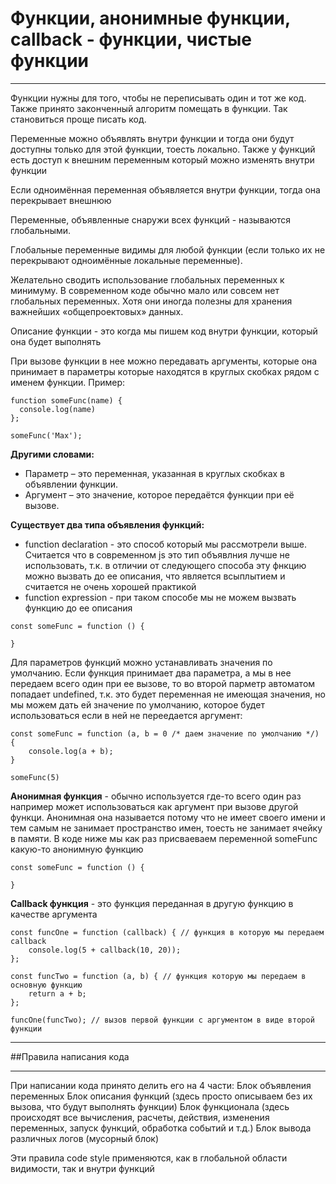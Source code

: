 # Функции, анонимные функции, callback - функции, чистые функции

---

Функции нужны для того, чтобы не переписывать один и тот же код. Также принято законченный алгоритм помещать в функции. Так становиться проще писать код.

Переменные можно объявлять внутри функции и тогда они будут доступны только для этой функции, тоесть локально. Также у функций есть доступ к внешним переменным который можно изменять внутри функции

Если одноимённая переменная объявляется внутри функции, тогда она перекрывает внешнюю

Переменные, объявленные снаружи всех функций - называются глобальными.

Глобальные переменные видимы для любой функции (если только их не перекрывают одноимённые локальные переменные).

Желательно сводить использование глобальных переменных к минимуму. В современном коде обычно мало или совсем нет глобальных переменных. Хотя они иногда полезны для хранения важнейших «общепроектовых» данных.

Описание функции - это когда мы пишем код внутри функции, который она будет выполнять

При вызове функции в нее можно передавать аргументы, которые она принимает в параметры которые находятся в круглых скобках рядом с именем функции. Пример:

```
function someFunc(name) {
  console.log(name)
};

someFunc('Max');
```

**Другими словами:**

- Параметр – это переменная, указанная в круглых скобках в объявлении функции.
- Аргумент – это значение, которое передаётся функции при её вызове.

**Существует два типа объявления функций:**

- function declaration - это способ который мы рассмотрели выше. Считается что в современном js это тип объявлния лучше не использовать, т.к. в отличии от следующего способа эту фнкцию можно вызвать до ее описания, что является всыплытием и считается не очень хорошей практикой
- function expression - при таком способе мы не можем вызвать функцию до ее описания

```
const someFunc = function () {

}
```

Для параметров функций можно устанавливать значения по умолчанию. Если функция принимает два параметра, а мы в нее передаем всего один при ее вызове, то во второй парметр автоматом попадает undefined, т.к. это будет переменная не имеющая значения, но мы можем дать ей значение по умолчанию, которое будет использоваться если в ней не переедается аргумент:

```
const someFunc = function (a, b = 0 /* даем значение по умолчанию */) {
	console.log(a + b);
}

someFunc(5)
```

**Анонимная функция** - обычно используется где-то всего один раз например может использоваться как аргумент при вызове другой функци. Анонимная она называется потому что не имеет своего имени и тем самым не занимает пространство имен, тоесть не занимает ячейку в памяти. В коде ниже мы как раз присваеваем переменной someFunc какую-то анонимную функцию

```
const someFunc = function () {

}
```

**Callback функция** - это функция переданная в другую функцию в качестве аргумента

```
const funcOne = function (callback) { // функция в которую мы передаем callback
	console.log(5 + callback(10, 20));
};

const funcTwo = function (a, b) { // функция которую мы передаем в основную функцию
	return a + b;
};

funcOne(funcTwo); // вызов первой функции с аргументом в виде второй функции
```

---

##Правила написания кода

---

При написании кода принято делить его на 4 части:
Блок объявления переменных
Блок описания функций (здесь просто описываем без их вызова, что будут выполнять функции)
Блок функционала (здесь происходят все вычисления, расчеты, действия, изменения переменных, запуск функций, обработка событий и т.д.)
Блок вывода различных логов (мусорный блок)

Эти правила code style применяются, как в глобальной области видимости, так и внутри функций
